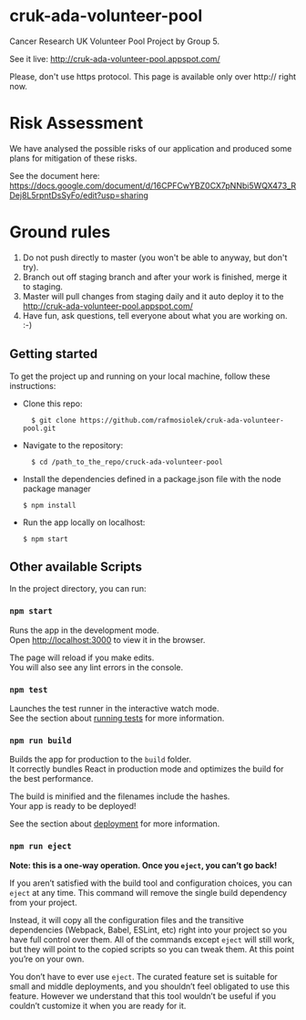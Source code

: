 # cruk-ada-volunteer-pool

Cancer Research UK Volunteer Pool Project by Group 5.

See it live: http://cruk-ada-volunteer-pool.appspot.com/

Please, don't use https protocol. This page is available only over http:// right now.

# Risk Assessment

We have analysed the possible risks of our application and produced some plans for mitigation of these risks. 

See the document here:
https://docs.google.com/document/d/16CPFCwYBZ0CX7pNNbi5WQX473_RDej8L5rpntDsSyFo/edit?usp=sharing

# Ground rules

1. Do not push directly to master (you won't be able to anyway, but don't try).
2. Branch out off staging branch and after your work is finished, merge it to staging.
3. Master will pull changes from staging daily and it auto deploy it to the http://cruk-ada-volunteer-pool.appspot.com/
4. Have fun, ask questions, tell everyone about what you are working on. :-)

## Getting started

To get the project up and running on your local machine, follow these instructions:

- Clone this repo:

  ```
    $ git clone https://github.com/rafmosiolek/cruk-ada-volunteer-pool.git
  ```

- Navigate to the repository:

  ```
    $ cd /path_to_the_repo/cruck-ada-volunteer-pool
  ```

- Install the dependencies defined in a package.json file with the node package manager

  ```
  $ npm install
  ```

- Run the app locally on localhost:
  ```
  $ npm start
  ```

## Other available Scripts

In the project directory, you can run:

### `npm start`

Runs the app in the development mode.<br />
Open [http://localhost:3000](http://localhost:3000) to view it in the browser.

The page will reload if you make edits.<br />
You will also see any lint errors in the console.

### `npm test`

Launches the test runner in the interactive watch mode.<br />
See the section about [running tests](https://facebook.github.io/create-react-app/docs/running-tests) for more information.

### `npm run build`

Builds the app for production to the `build` folder.<br />
It correctly bundles React in production mode and optimizes the build for the best performance.

The build is minified and the filenames include the hashes.<br />
Your app is ready to be deployed!

See the section about [deployment](https://facebook.github.io/create-react-app/docs/deployment) for more information.

### `npm run eject`

**Note: this is a one-way operation. Once you `eject`, you can’t go back!**

If you aren’t satisfied with the build tool and configuration choices, you can `eject` at any time. This command will remove the single build dependency from your project.

Instead, it will copy all the configuration files and the transitive dependencies (Webpack, Babel, ESLint, etc) right into your project so you have full control over them. All of the commands except `eject` will still work, but they will point to the copied scripts so you can tweak them. At this point you’re on your own.

You don’t have to ever use `eject`. The curated feature set is suitable for small and middle deployments, and you shouldn’t feel obligated to use this feature. However we understand that this tool wouldn’t be useful if you couldn’t customize it when you are ready for it.
